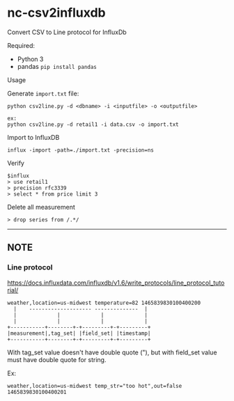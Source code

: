 # nc-csv2influxdb
Convert CSV to Line protocol for InfluxDb

Required: 
- Python 3
- pandas `pip install pandas`


Usage

Generate `import.txt` file:

```
python csv2line.py -d <dbname> -i <inputfile> -o <outputfile>

ex:
python csv2line.py -d retail1 -i data.csv -o import.txt
```

Import to InfluxDB

```
influx -import -path=./import.txt -precision=ns
```

Verify
```
$influx
> use retail1
> precision rfc3339
> select * from price limit 3
```

Delete all measurement
```
> drop series from /.*/
```

---------
## NOTE

### Line protocol
https://docs.influxdata.com/influxdb/v1.6/write_protocols/line_protocol_tutorial/
```
weather,location=us-midwest temperature=82 1465839830100400200
  |    -------------------- --------------  |
  |             |             |             |
  |             |             |             |
+-----------+--------+-+---------+-+---------+
|measurement|,tag_set| |field_set| |timestamp|
+-----------+--------+-+---------+-+---------+
```

With tag_set value doesn't have double quote ("), but with field_set value must have double quote for string.

Ex:
```
weather,location=us-midwest temp_str="too hot",out=false 1465839830100400201
```








